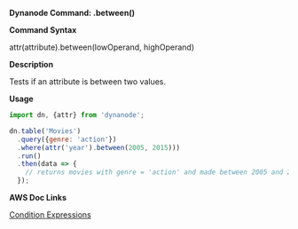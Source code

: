 **Dynanode Command: .between()**

**Command Syntax**

attr(attribute).between(lowOperand, highOperand)

**Description**

Tests if an attribute is between two values.

**Usage**

```javascript
import dn, {attr} from 'dynanode';

dn.table('Movies')
  .query({genre: 'action'})
  .where(attr('year').between(2005, 2015)))
  .run()
  .then(data => {
    // returns movies with genre = 'action' and made between 2005 and 2015
  });
```

**AWS Doc Links**

[Condition Expressions](http://docs.aws.amazon.com/amazondynamodb/latest/developerguide/Expressions.SpecifyingConditions.html)